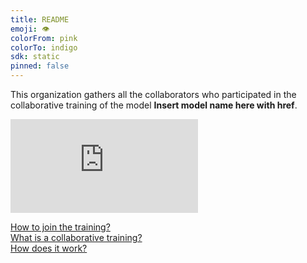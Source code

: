 ```yaml
---
title: README
emoji: 👁
colorFrom: pink
colorTo: indigo
sdk: static
pinned: false
---
```


<p class="lg:col-span-3">
	This organization gathers all the collaborators who participated in the collaborative training of the model <b>Insert model name here with href</b>. <br>
</p>
<p class="lg:col-span-3">
<div class="aspect-w-16 aspect-h-9">
<iframe src="https://www.youtube.com/embed/v8ShbLasRF8" allow="accelerometer; autoplay; encrypted-media; gyroscope; picture-in-picture" allowfullscreen="" frameborder="0"></iframe>
</div>
</p>
<a href="https://spacy.io/" class="block overflow-hidden group">
	<div
		class="w-full h-40 object-cover mb-2 rounded-lg flex items-center justify-center bg-[#ECFAFF]"
	>
		<img alt="" src="/front/assets/promo/spacy_logo.png" class="w-40" />
	</div>
	<div class="underline">How to join the training?</div>
</a>

<a href="https://www.youtube.com/watch?v=v8ShbLasRF8&t=6s" class="block overflow-hidden">
	<img
		alt=""
		src="/front/assets/promo/amazon_walkthrough_thumbnail.png"
		class="w-full h-40 object-cover mb-2 bg-gray-300 rounded-lg"
	/>
	<div class="underline">What is a collaborative training?</div>

</a>
<a
	href="https://www.youtube.com/watch?v=zdVsg5zsGdc"
	class="block overflow-hidden group"
>
	<div
		class="w-full h-40 mb-2 bg-gray-900 group-hover:bg-gray-850 rounded-lg flex items-start justify-start overflow-hidden"
	>
		<img
			alt=""
			src="/front/assets/promo/spacy_widget.jpeg"
			class="w-full h-40 object-cover overflow-hidden"
		/>
	</div>
	<div class="underline">How does it work?</div>
</a>
